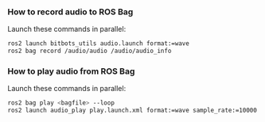 ### How to record audio to ROS Bag

Launch these commands in parallel:

```bash
ros2 launch bitbots_utils audio.launch format:=wave
ros2 bag record /audio/audio /audio/audio_info
```

### How to play audio from ROS Bag

Launch these commands in parallel:

```bash
ros2 bag play <bagfile> --loop
ros2 launch audio_play play.launch.xml format:=wave sample_rate:=10000
```
